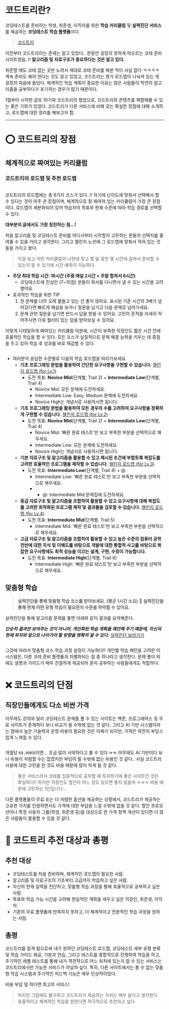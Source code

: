 <h1 id="코드트리란">코드트리란?</h1>
<p>코딩테스트를 준비하는 학생, 취준생, 이직자를 위한 <strong>학습 커리큘럼</strong> 및 <strong>실력진단 서비스</strong>를 제공하는 <strong>코딩테스트 학습 플랫폼</strong>이다.</p>
<blockquote>
<p><a href="https://www.codetree.ai/">코드트리</a></p>
</blockquote>
<p>이전부터 코드트리라는 존재는 알고 있었다.. 한동안 굉장히 핫하게 떠오르는 코테 준비 사이트였음..!! <strong>알고리즘 및 자료구조가 중요하다는 것은 알고 있다.</strong></p>
<p>취준할 때도 코테 없는 곳만 노려서 제대로 코테 준비를 해본 적이 사실 없다 ㅋㅋㅋㅋ 계속 준비도 해야 한다는 것도 알고 있었고, 코드트리는 뭔가 로드맵이 나눠져 있는 게 굉장히 마음에 들었다. 체계적인 학습 계획이 중요한 이유는 많은 사람들이 막연히 알고리즘을 공부하다가 포기하는 경우가 많기 때문이다.</p>
<p>1월부터 시작한 글또 10기와 코드트리의 협업으로, 코드트리의 콘텐츠를 체험해볼 수 있는 좋은 기회가 있었다. 코드트리가 다른 서비스에 비해 갖는 확실한 장점에 대해 소개하고, 로드맵에 대한 정리를 해보고자 함.</p>
<hr />
<h1 id="⭕️-코드트리의-장점">⭕️ 코드트리의 장점</h1>
<h2 id="체계적으로-짜여있는-커리큘럼">체계적으로 짜여있는 커리큘럼</h2>
<h3 id="코드트리의-로드맵-및-추천-로드맵">코드트리의 로드맵 및 추천 로드맵</h3>
<p><img alt="" src="https://velog.velcdn.com/images/prettylee620/post/98a94bcd-0d2b-4939-8419-dd0caa6103f6/image.png" /></p>
<p>코드트리의 로드맵에는 총 6가지 코스가 있다..!! 자기에 난이도에 맞춰서 선택해서 할 수 있다는 것이 아주 큰 장점이며, 체계적으로 잘 짜여져 있는 커리큘럼이 가장 큰 장점이다. 로드맵이 세분화되어 있어 학습자의 목표와 현재 수준에 따라 학습 경로를 선택할 수 있다.</p>
<p><strong>대부분의 글에서도 가장 칭찬하는 점...!</strong></p>
<p>처음 알고리즘 및 코딩테스트 준비를 어디서부터 시작할지 고민하는 분들의 선택지를 줄여줄 수 있을 거라고 생각한다. 그리고 챌린지 노션에 그 로드맵에 맞춰서 적혀 있는 것들을 가지고 왔다.</p>
<blockquote>
<p>이걸 보고 어떤 커리큘럼이 나한테 맞고 몇 달 동안 몇 시간에 걸쳐서 준비할 수 있는지 알 수 있기에 시간 예측이 가능하다.</p>
</blockquote>
<ul>
<li><strong>주당 최대 학습 시간: 16시간 (주중 매일 2시간 + 주말 합쳐서 6시간)</strong><ul>
<li>코딩테스트에 진심인 (7~10점) 분들이 회사를 다니면서 낼 수 있는 시간을 고려했어요.</li>
</ul>
</li>
<li>효과적인 학습을 위한 TIP<ol>
<li>한 문제를 너무 오래 붙들고 있는 건 좋지 않아요. 표시된 기준 시간의 3배가 넘어갔다면 빠르게 해설을 보거나 질문을 남기고 다음 문제로 넘어가세요.</li>
<li>문제 관련 질문을 남기면 반드시 답을 받을 수 있어요. 고민의 흔적을 자세히 적어주시면 더욱 퀄리티 있는 답을 받아보실 수 있어요.</li>
</ol>
</li>
</ul>
<p>이렇게 디테일하게 짜여있는 커리큘럼 덕분에, 시간이 부족한 직장인도 짧은 시간 안에 효율적인 학습을 할 수 있다. 모든 코스가 실질적으로 문제 해결 능력을 키우는 데 중점을 두고 있어 학습 후 성과를 바로 체감할 수 있다.</p>
<p><img alt="" src="https://velog.velcdn.com/images/prettylee620/post/db030489-1e22-4593-9d81-929c47fa732c/image.png" /></p>
<ul>
<li>여러분이 응답한 수준별로 다음의 학습 로드맵을 따라가보세요.<ul>
<li><strong>기초 프로그래밍 문법을 활용하여 간단한 요구사항을 구현할 수 있습니다.</strong>
<a href="https://www.notion.so/for-Lv-1-11f4f85249428106b1f0d290d866c12b?pvs=21">챌린지 로드맵 (for Lv.1)</a><ul>
<li>도전 목표: <strong>Novice Mid</strong>(단계별, Trail 2) + <strong>Intermediate Low</strong>(단계별, Trail 4)<ul>
<li>Novice Mid: 모든 문제에 도전하세요.</li>
<li>Intermediate Low: Easy, Medium 문제에 도전하세요.</li>
<li>Novice High는 개념서로 사용하시면 됩니다.</li>
</ul>
</li>
</ul>
</li>
<li><strong>기초 프로그래밍 문법을 활용하여 모든 경우의 수를 고려하여 요구사항을 정확하게 구현할 수 있습니다.</strong>
<a href="https://www.notion.so/for-Lv-2-11f4f852494281369c11c96f5331735b?pvs=21">챌린지 로드맵 (for Lv.2)</a><ul>
<li>도전 목표: <strong>Novice Mid</strong>(단계별, Trail 2) + <strong>Intermediate Low</strong>(단계별, Trail 4)<ul>
<li>Novice Mid: ‘빠른 완료 테스트’만 보고 부족한 부분을 선택적으로 채우세요.</li>
<li>Intermediate Low: 모든 문제에 도전하세요.</li>
<li>Novice High는 개념서로 사용하시면 됩니다.</li>
</ul>
</li>
</ul>
</li>
<li><strong>기본 자료구조 및 알고리즘을 활용할 수 있고 제시된 조건에 부합토록 복잡도를 고려한 효율적인 프로그램을 제작할 수 있습니다.</strong>
<a href="https://www.notion.so/for-Lv-3-11f4f852494281209c51db0be46b1901?pvs=21">챌린지 로드맵 (for Lv.3)</a><ul>
<li>도전 목표: <strong>Intermediate Low</strong>(단계별, Trail 4) + @<ul>
<li>Intermediate Low: ‘빠른 완료 테스트’만 보고 부족한 부분을 선택적으로 채우세요.</li>
<li><ul>
<li>@: Intermediate Mid 문제집에 도전하세요.</li>
</ul>
</li>
</ul>
</li>
</ul>
</li>
<li><strong>중급 자료구조 및 알고리즘을 조합하여 활용할 수 있고 요구사항에 대해 복잡도를 고려한 최적화된 프로그램 제작 및 결과물을 검토할 수 있습니다.</strong>
<a href="https://www.notion.so/for-Lv-4-11f4f852494281b0a207ecac214a9507?pvs=21">챌린지 로드맵 (for Lv.4)</a><ul>
<li>도전 목표: <strong>Intermediate Mid</strong>(단계별, Trail 5)<ul>
<li>Intermediate Mid: ‘빠른 완료 테스트’만 보고 부족한 부분을 선택적으로 채우세요.</li>
</ul>
</li>
</ul>
</li>
<li><strong>고급 자료구조 및 알고리즘을 조합하여 활용할 수 있고 높은 수준의 컴퓨터 공학 전반에 대한 지식 및 이해도를 바탕으로 개발에 대한 통합적 사고를 바탕으로 복잡한 요구사항에도 최적 성능을 이끄는 설계, 구현, 수정이 가능합니다.</strong><ul>
<li>도전 목표: <strong>Intermediate High</strong>(단계별, Trail 6)<ul>
<li>Intermediate High: ‘빠른 완료 테스트’만 보고 부족한 부분을 선택적으로 채우세요.</li>
</ul>
</li>
</ul>
</li>
</ul>
</li>
</ul>
<h2 id="맞춤형-학습">맞춤형 학습</h2>
<blockquote>
<p><strong>실력진단을 통해 맞춤형 학습 코스를 받아보세요. (평균 1시간 소요)</strong>
🔎 <strong>실력진단을 통해 현재 어떤 유형 학습이 필요한지 수준을 파악할 수 있어요.</strong></p>
</blockquote>
<p>실력진단을 통해 알고리즘 문제를 풀면 아래와 같이 결과를 요약해준다. 
<img alt="" src="https://velog.velcdn.com/images/prettylee620/post/db030489-1e22-4593-9d81-929c47fa732c/image.png" /></p>
<p><strong><em>단순히 결과만 보여주는 것이 아니라, 개인화된 학습 계획을 제안해 주기 때문에, 자신의 현재 위치와 앞으로 나아가야 할 방향을 명확히 알 수 있다.</em></strong> <a href="https://www.codetree.ai/landing/warm-up/0">실력진단 보러가기</a></p>
<p><img alt="" src="https://velog.velcdn.com/images/prettylee620/post/0198308e-ae59-419f-87d5-fe5c88ce4407/image.png" /></p>
<p>그것에 따라서 맞춤형 코스 학습 과정 설정이 가능하다!! 개인별 학습 패턴을 고려한 이 시스템은, 다른 코테 준비 플랫폼과 차별화되는 점 중 하나라고 생각한다. 문제 풀이 외에도 설명과 가이드가 매우 친절하게 제공되어 혼자 공부하는 사람들에게도 적합하다.</p>
<h1 id="❌-코드트리의-단점">❌ 코드트리의 단점</h1>
<h2 id="직장인들에게도-다소-비싼-가격">직장인들에게도 다소 비싼 가격</h2>
<p>아무래도 강의와 달리 코딩테스트 문제를 풀 수 있는 사이트는 백준, 프로그래머스 등 무료 사이트가 존재하다 보니 비교가 될 수밖에 없는 것 같다. 그리고 AI 기반 시스템이라는 점에서 높은 기술력과 운영 비용이 필요한 것은 이해가 되지만, 가격은 여전히 부담스럽게 느껴질 수 있다.</p>
<p><img alt="" src="https://velog.velcdn.com/images/prettylee620/post/25a61e02-3555-4c17-9adf-5992e9f55cf7/image.png" /></p>
<p>개월당 <code>69,000원</code>이면... 조금 많이 사악하다고 볼 수 있다 ㅠㅠ 아무래도 AI 기반이다 보니 비용이 저렴할 수는 없겠지만 부담이 될 수밖에 없는 비용인 것 같다.. 사실 코드트리 사용에 대한 고민을 한 것도 비용 때문에 많이 하게 될 것 같다.</p>
<blockquote>
<p>좋은 서비스라서 코테를 집중적으로 공부할 때 투자하기에 좋은 사이트인 것은 확실하다!! 하지만 직장인도 할인이 어느 정도 있으면 좋지 않을까 ㅠㅠㅠ 비용 때문에 고민하는 1인입니다...</p>
</blockquote>
<p>다른 플랫폼들이 무료 또는 더 저렴한 옵션을 제공하는 상황에서, 코드트리가 제공하는 고유한 가치를 인정하면서도 가격에 대한 부담을 느낄 수밖에 없을 것 같다. 할인 프로모션이나 특정 사용자 그룹(학생, 취준생 등)을 대상으로 한 가격 정책 개선이 있다면 더 많은 사람들이 활용할 수 있을 것 같다.</p>
<h1 id="🌟-코드트리-추전-대상과-총평">🌟 코드트리 추전 대상과 총평</h1>
<h2 id="추천-대상">추천 대상</h2>
<ul>
<li>코딩테스트를 처음 준비하며, 체계적인 로드맵이 필요한 사람.</li>
<li>알고리즘 및 자료구조의 기초부터 고급까지 학습하고 싶은 사람.</li>
<li>자신의 현재 실력을 진단하고, 맞춤형 학습 과정을 통해 효율적으로 공부하고 싶은 사람.</li>
<li>목표와 학습 가능 시간을 고려해 현실적인 계획을 세우고 싶은 직장인, 취준생, 이직자.</li>
<li>기존의 무료 플랫폼에 만족하지 못하고, 더 체계적이고 전문적인 학습 과정을 원하는 사람.</li>
</ul>
<h2 id="총평">총평</h2>
<p>코드트리를 알게 됨으로써 내가 원하던 코딩테스트 로드맵, 코딩테스트 세부 유형 분류 및 학습 가이드 제공, 기본과 연습, 그리고 테스트를 종합적으로 진행하여 학습을 하고, 주기적인 레벨 테스트를 통해 내가 객관적으로 어느 위치에 있는지 알 수 있는 서비스는 코드트리에서만 가능한 서비스가 아닐까 싶다. 특히, 다른 사이트에서는 볼 수 없는 맞춤형 학습 시스템과 주기적인 피드백 기능은 매우 인상적이었다.</p>
<p>비용 부담 덜 하다면 최고의 서비스!</p>
<blockquote>
<p>하지만 그럼에도 불구하고 코드트리가 제공하는 가치는 매우 높다고 생각한다. 효율적이고 체계적인 학습을 원한다면 적극적으로 추천하고 싶다.</p>
</blockquote>